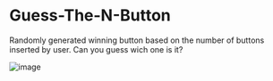 # Guess-The-N-Button
Randomly generated  winning button based on the number of buttons inserted by user. Can you guess wich one is it?

![image](https://user-images.githubusercontent.com/73958706/124378896-a2e7e180-dcbc-11eb-9104-ffc2c3c9830d.png)
